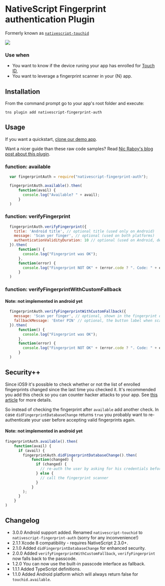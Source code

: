 # NativeScript Fingerprint authentication Plugin
Formerly known as [`nativescript-touchid`](https://github.com/EddyVerbruggen/nativescript-fingerprint-auth/tree/nativescript-touchid)

<img src="images/fingerprint.png" />

### Use when
* You want to know if the device runing your app has enrolled for [Touch ID](https://support.apple.com/en-us/HT201371),
* You want to leverage a fingerprint scanner in your {N} app.

## Installation
From the command prompt go to your app's root folder and execute:
```
tns plugin add nativescript-fingerprint-auth
```

## Usage

If you want a quickstart, [clone our demo app](https://github.com/EddyVerbruggen/nativescript-fingerprint-auth-demo).

Want a nicer guide than these raw code samples? Read [Nic Raboy's blog post about this plugin](https://www.thepolyglotdeveloper.com/2016/03/add-touch-id-authentication-support-to-your-nativescript-app/).

### function: available
```js
  var fingerprintAuth = require("nativescript-fingerprint-auth");

  fingerprintAuth.available().then(
      function(avail) {
        console.log("Available? " + avail);
      }
  )
```

### function: verifyFingerprint

```js
  fingerprintAuth.verifyFingerprint({
    title: 'Android title', // optional title (used only on Android)
    message: 'Scan yer finger', // optional (used on both platforms)
    authenticationValidityDuration: 10 // optional (used on Android, default 0)
  }).then(
      function() {
        console.log("Fingerprint was OK");
      },
      function(error) {
        console.log("Fingerprint NOT OK" + (error.code ? ". Code: " + error.code : ""));
      }
  )
```

### function: verifyFingerprintWithCustomFallback

#### Note: not implemented in android yet

```js
  fingerprintAuth.verifyFingerprintWithCustomFallback({
    message: 'Scan yer finger', // optional, shown in the fingerprint dialog (default: 'Scan your finger').
    fallbackMessage: 'Enter PIN' // optional, the button label when scanning fails (default: 'Enter password').
  }).then(
      function() {
        console.log("Fingerprint was OK");
      },
      function(error) {
        console.log("Fingerprint NOT OK" + (error.code ? ". Code: " + error.code : ""));
      }
  )
```

## Security++
Since iOS9 it's possible to check whether or not the list of enrolled fingerprints changed since
the last time you checked it. It's recommended you add this check so you can counter hacker attacks
to your app. See [this article](https://godpraksis.no/2016/03/fingerprint-trojan/) for more details.

So instead of checking the fingerprint after `available` add another check.
In case `didFingerprintDatabaseChange` returns `true` you probably want to re-authenticate your user
before accepting valid fingerprints again.

#### Note: not implemented in android yet

```js
fingerprintAuth.available().then(
    function(avail) {
      if (avail) {
        fingerprintAuth.didFingerprintDatabaseChange().then(
            function(changed) {
              if (changed) {
                // re-auth the user by asking for his credentials before allowing a fingerprint scan again
              } else {
                // call the fingerprint scanner
              }
            }
        );
      }
    }
)
```

## Changelog
- 3.0.0  Android support added. Renamed `nativescript-touchid` to `nativescript-fingerprint-auth` (sorry for any inconvenience!)
- 2.1.1  Xcode 8 compatibility - requires NativeScript 2.3.0+.
- 2.1.0  Added `didFingerprintDatabaseChange` for enhanced security.
- 2.0.0  Added `verifyFingerprintWithCustomFallback`, `verifyFingerprint` now falls back to the passcode.
- 1.2.0  You can now use the built-in passcode interface as fallback.
- 1.1.1  Added TypeScript definitions.
- 1.1.0  Added Android platform which will always return false for `touchid.available`.
